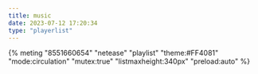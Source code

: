 ```yaml
---
title: music
date: 2023-07-12 17:20:34
type: "playerlist"
---
```

{% meting "8551660654" "netease" "playlist" "theme:#FF4081" "mode:circulation" "mutex:true" "listmaxheight:340px" "preload:auto" %}
